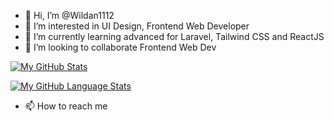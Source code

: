- 👋 Hi, I’m @Wildan1112
- 👀 I’m interested in UI Design, Frontend Web Developer
- 🌱 I’m currently learning advanced for Laravel, Tailwind CSS and ReactJS
- 💞️ I’m looking to collaborate Frontend Web Dev


[![My GitHub Stats](https://github-readme-stats.vercel.app/api/?username=wildan1112&count_private=true&theme=tokyonight&showicons=true)]()

[![My GitHub Language Stats](https://github-readme-stats.vercel.app/api/top-langs/?username=wildan1112&langs_count=5&theme=tokyonight)]()
- 📫 How to reach me

<!---
Wildan1112/Wildan1112 is a ✨ special ✨ repository because its `README.md` (this file) appears on your GitHub profile.
You can click the Preview link to take a look at your changes.
--->
